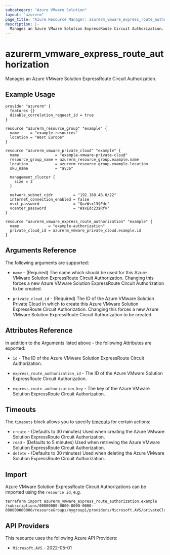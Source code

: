 ```yaml
---
subcategory: "Azure VMware Solution"
layout: "azurerm"
page_title: "Azure Resource Manager: azurerm_vmware_express_route_authorization"
description: |-
  Manages an Azure VMware Solution ExpressRoute Circuit Authorization.
---
```


# azurerm_vmware_express_route_authorization

Manages an Azure VMware Solution ExpressRoute Circuit Authorization.

## Example Usage

```hcl
provider "azurerm" {
  features {}
  disable_correlation_request_id = true
}

resource "azurerm_resource_group" "example" {
  name     = "example-resources"
  location = "West Europe"
}

resource "azurerm_vmware_private_cloud" "example" {
  name                = "example-vmware-private-cloud"
  resource_group_name = azurerm_resource_group.example.name
  location            = azurerm_resource_group.example.location
  sku_name            = "av36"

  management_cluster {
    size = 3
  }

  network_subnet_cidr         = "192.168.48.0/22"
  internet_connection_enabled = false
  nsxt_password               = "QazWsx13$Edc"
  vcenter_password            = "WsxEdc23$Rfv"
}

resource "azurerm_vmware_express_route_authorization" "example" {
  name             = "example-authorization"
  private_cloud_id = azurerm_vmware_private_cloud.example.id
}
```

## Arguments Reference

The following arguments are supported:

* `name` - (Required) The name which should be used for this Azure VMware Solution ExpressRoute Circuit Authorization. Changing this forces a new Azure VMware Solution ExpressRoute Circuit Authorization to be created.

* `private_cloud_id` - (Required) The ID of the Azure VMware Solution Private Cloud in which to create this Azure VMware Solution ExpressRoute Circuit Authorization. Changing this forces a new Azure VMware Solution ExpressRoute Circuit Authorization to be created.

## Attributes Reference

In addition to the Arguments listed above - the following Attributes are exported:

* `id` - The ID of the Azure VMware Solution ExpressRoute Circuit Authorization.

* `express_route_authorization_id` - The ID of the Azure VMware Solution ExpressRoute Circuit Authorization.

* `express_route_authorization_key` - The key of the Azure VMware Solution ExpressRoute Circuit Authorization.

## Timeouts

The `timeouts` block allows you to specify [timeouts](https://www.terraform.io/language/resources/syntax#operation-timeouts) for certain actions:

* `create` - (Defaults to 30 minutes) Used when creating the Azure VMware Solution ExpressRoute Circuit Authorization.
* `read` - (Defaults to 5 minutes) Used when retrieving the Azure VMware Solution ExpressRoute Circuit Authorization.
* `delete` - (Defaults to 30 minutes) Used when deleting the Azure VMware Solution ExpressRoute Circuit Authorization.

## Import

Azure VMware Solution ExpressRoute Circuit Authorizations can be imported using the `resource id`, e.g.

```shell
terraform import azurerm_vmware_express_route_authorization.example /subscriptions/00000000-0000-0000-0000-000000000000/resourceGroups/mygroup1/providers/Microsoft.AVS/privateClouds/privateCloud1/authorizations/authorization1
```

## API Providers
<!-- This section is generated, changes will be overwritten -->
This resource uses the following Azure API Providers:

* `Microsoft.AVS` - 2022-05-01
